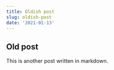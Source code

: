 ```yaml
---
title: Oldish post
slug: oldish-post
date: '2021-01-13'
---
```

## Old post

This is another post written in markdown.